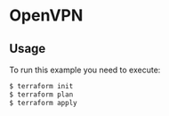 # OpenVPN

## Usage

To run this example you need to execute:

```bash
$ terraform init
$ terraform plan
$ terraform apply
```
